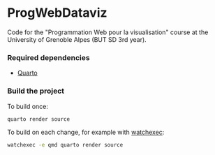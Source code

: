 # ProgWebDataviz

Code for the "Programmation Web pour la visualisation" course at the University of Grenoble Alpes (BUT SD 3rd year).

### Required dependencies

- [Quarto](https://quarto.org/)

### Build the project

To build once:

```bash
quarto render source
```

To build on each change, for example with [watchexec](https://github.com/watchexec/watchexec):

```bash
watchexec -e qmd quarto render source
```



